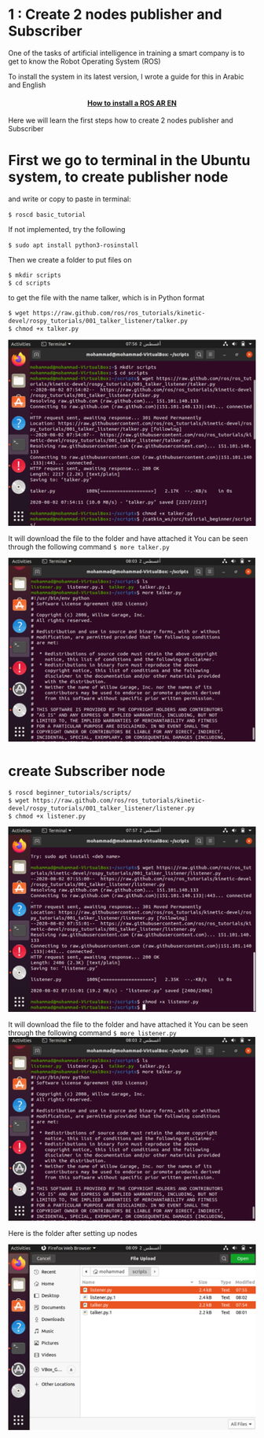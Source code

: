 # 1 : Create 2 nodes publisher and Subscriber
One of the tasks of artificial intelligence in training a smart company is to get to know the Robot Operating System (ROS) 

To install the system in its latest version, I wrote a guide for this in Arabic and English
 #### <p align="center"> [How to install a ROS AR EN](https://github.com/MohammadYAmmar/How-to-install-a-ROS-AR-EN)
</p>

Here we will learn the first steps how to create  2 nodes publisher and Subscriber

# First we go to terminal in the Ubuntu system, to create publisher node
and write or copy to paste in terminal:

 `$ roscd basic_tutorial`
 
If not implemented, try the following

`$ sudo apt install python3-rosinstall`



Then we create a folder to put files on
 ```
$ mkdir scripts
$ cd scripts
 ```

 to get the file with the name talker, which is in Python format
  ```
$ wget https://raw.github.com/ros/ros_tutorials/kinetic-devel/rospy_tutorials/001_talker_listener/talker.py
$ chmod +x talker.py
 ```
![much-a image](https://github.com/MohammadYAmmar/Basic-applications-in-the-ROS-system/blob/master/1%20Create%202%20nodes%20%20publisher%20and%20Subscriber/step%201.png) 


It will download the file to the folder and have attached it 
You can be seen through the following command
 `$ more talker.py`
 
![much-a image](https://github.com/MohammadYAmmar/Basic-applications-in-the-ROS-system/blob/master/1%20Create%202%20nodes%20%20publisher%20and%20Subscriber/ls%20more%20talker.png) 

# create Subscriber node
  ```
$ roscd beginner_tutorials/scripts/
$ wget https://raw.github.com/ros/ros_tutorials/kinetic-devel/rospy_tutorials/001_talker_listener/listener.py
$ chmod +x listener.py
  ```
 ![much-a image](https://github.com/MohammadYAmmar/Basic-applications-in-the-ROS-system/blob/master/1%20Create%202%20nodes%20%20publisher%20and%20Subscriber/step%202.png) 

It will download the file to the folder and have attached it 
You can be seen through the following command
 `$ more listener.py`
 ![much-a image](https://github.com/MohammadYAmmar/Basic-applications-in-the-ROS-system/blob/master/1%20Create%202%20nodes%20%20publisher%20and%20Subscriber/ls%20more%20talker.png) 
 
 Here is the folder after setting up nodes
 
 ![much-a image](https://github.com/MohammadYAmmar/Basic-applications-in-the-ROS-system/blob/master/1%20Create%202%20nodes%20%20publisher%20and%20Subscriber/files%20after%20process.png) 
